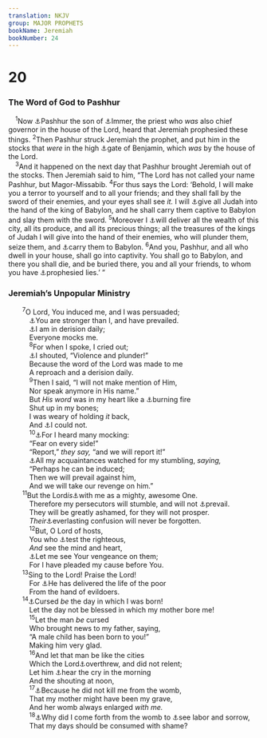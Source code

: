 ```yaml
---
translation: NKJV
group: MAJOR PROPHETS
bookName: Jeremiah 
bookNumber: 24
---
```


<div class="title"><h1>20</h1><h3>The Word of God to Pashhur</h3></div>
<span class="verse gie_20_1"> <sup>1</sup>Now <a data-toggle="tooltip" data-placement="bottom" title="Ezra 2:37, 38">⚓</a>Pashhur the son of <a data-toggle="tooltip" data-placement="bottom" title="1 Chr. 24:14">⚓</a>Immer, the priest who <i>was</i> also chief governor in the house of the Lord, heard that Jeremiah prophesied these things. </span>
<span class="verse gie_20_2"><sup>2</sup>Then Pashhur struck Jeremiah the prophet, and put him in the stocks that <i>were</i> in the high <a data-toggle="tooltip" data-placement="bottom" title="Jer. 37:13; Zech. 14:10">⚓</a>gate of Benjamin, which <i>was</i> by the house of the Lord.<br/></span>
<span class="verse gie_20_3"> <sup>3</sup>And it happened on the next day that Pashhur brought Jeremiah out of the stocks. Then Jeremiah said to him, “The Lord has not called your name Pashhur, but Magor-Missabib. </span>
<span class="verse gie_20_4"><sup>4</sup>For thus says the Lord: ‘Behold, I will make you a terror to yourself and to all your friends; and they shall fall by the sword of their enemies, and your eyes shall see <i>it.</i> I will <a data-toggle="tooltip" data-placement="bottom" title="Jer. 21:4–10">⚓</a>give all Judah into the hand of the king of Babylon, and he shall carry them captive to Babylon and slay them with the sword. </span>
<span class="verse gie_20_5"><sup>5</sup>Moreover I <a data-toggle="tooltip" data-placement="bottom" title="2 Kin. 20:17; 2 Chr. 36:10; Jer. 3:24; 27:21, 22">⚓</a>will deliver all the wealth of this city, all its produce, and all its precious things; all the treasures of the kings of Judah I will give into the hand of their enemies, who will plunder them, seize them, and <a data-toggle="tooltip" data-placement="bottom" title="Is. 39:6">⚓</a>carry them to Babylon. </span>
<span class="verse gie_20_6"><sup>6</sup>And you, Pashhur, and all who dwell in your house, shall go into captivity. You shall go to Babylon, and there you shall die, and be buried there, you and all your friends, to whom you have <a data-toggle="tooltip" data-placement="bottom" title="Jer. 14:13–15; Lam. 2:14">⚓</a>prophesied lies.’ ”<br/></span>
<div class="title"><h3>Jeremiah’s Unpopular Ministry</h3></div>
<span class="verse gie_20_7">  <sup>7</sup>O Lord, You induced me, and I was persuaded;<br/>   <a data-toggle="tooltip" data-placement="bottom" title="Jer. 1:6, 7">⚓</a>You are stronger than I, and have prevailed.<br/>   <a data-toggle="tooltip" data-placement="bottom" title="Job 12:4; Lam. 3:14">⚓</a>I am in derision daily;<br/>   Everyone mocks me.<br/></span>
<span class="verse gie_20_8">   <sup>8</sup>For when I spoke, I cried out;<br/>   <a data-toggle="tooltip" data-placement="bottom" title="Jer. 6:7">⚓</a>I shouted, “Violence and plunder!”<br/>   Because the word of the Lord was made to me<br/>   A reproach and a derision daily.<br/></span>
<span class="verse gie_20_9">   <sup>9</sup>Then I said, “I will not make mention of Him,<br/>   Nor speak anymore in His name.”<br/>   But <i>His</i> <i>word</i> was in my heart like a <a data-toggle="tooltip" data-placement="bottom" title="Job 32:18–20; Ps. 39:3; Jer. 4:19; 23:9; (Ezek. 3:14); Acts 4:20">⚓</a>burning fire<br/>   Shut up in my bones;<br/>   I was weary of holding <i>it</i> back,<br/>   And <a data-toggle="tooltip" data-placement="bottom" title="Job 32:18; Jer. 6:11; Acts 18:5">⚓</a>I could not.<br/></span>
<span class="verse gie_20_10">   <sup>10</sup><a data-toggle="tooltip" data-placement="bottom" title="Ps. 31:13">⚓</a>For I heard many mocking:<br/>   “Fear on every side!”<br/>   “Report,” <i>they</i> <i>say,</i> “and we will report it!”<br/>   <a data-toggle="tooltip" data-placement="bottom" title="Job 19:19; Ps. 41:9; 55:13, 14; Luke 11:53, 54">⚓</a>All my acquaintances watched for my stumbling, <i>saying,</i><br/>   “Perhaps he can be induced;<br/>   Then we will prevail against him,<br/>   And we will take our revenge on him.”<br/></span>
<span class="verse gie_20_11">  <sup>11</sup>But the Lord<i>is</i><a data-toggle="tooltip" data-placement="bottom" title="Jer. 1:18, 19">⚓</a>with me as a mighty, awesome One.<br/>   Therefore my persecutors will stumble, and will not <a data-toggle="tooltip" data-placement="bottom" title="Jer. 15:20; 17:18">⚓</a>prevail.<br/>   They will be greatly ashamed, for they will not prosper.<br/>   <i>Their</i><a data-toggle="tooltip" data-placement="bottom" title="Jer. 23:40">⚓</a>everlasting confusion will never be forgotten.<br/></span>
<span class="verse gie_20_12">   <sup>12</sup>But, O Lord of hosts,<br/>   You who <a data-toggle="tooltip" data-placement="bottom" title="Ps. 7:9; 11:5; 17:3; 139:23; (Jer. 11:20; 17:10)">⚓</a>test the righteous,<br/>   <i>And</i> see the mind and heart,<br/>   <a data-toggle="tooltip" data-placement="bottom" title="Ps. 54:7; 59:10; Jer. 15:15">⚓</a>Let me see Your vengeance on them;<br/>   For I have pleaded my cause before You.<br/></span>
<span class="verse gie_20_13">  <sup>13</sup>Sing to the Lord! Praise the Lord!<br/>   For <a data-toggle="tooltip" data-placement="bottom" title="Ps. 35:9, 10; 109:30, 31">⚓</a>He has delivered the life of the poor<br/>   From the hand of evildoers.<br/></span>
<span class="verse gie_20_14">  <sup>14</sup><a data-toggle="tooltip" data-placement="bottom" title="Job 3:3; Jer. 15:10">⚓</a>Cursed <i>be</i> the day in which I was born!<br/>   Let the day not be blessed in which my mother bore me!<br/></span>
<span class="verse gie_20_15">   <sup>15</sup>Let the man <i>be</i> cursed<br/>   Who brought news to my father, saying,<br/>   “A male child has been born to you!”<br/>   Making him very glad.<br/></span>
<span class="verse gie_20_16">   <sup>16</sup>And let that man be like the cities<br/>   Which the Lord<a data-toggle="tooltip" data-placement="bottom" title="Gen. 19:25">⚓</a>overthrew, and did not relent;<br/>   Let him <a data-toggle="tooltip" data-placement="bottom" title="Jer. 18:22">⚓</a>hear the cry in the morning<br/>   And the shouting at noon,<br/></span>
<span class="verse gie_20_17">   <sup>17</sup><a data-toggle="tooltip" data-placement="bottom" title="Job 3:10, 11">⚓</a>Because he did not kill me from the womb,<br/>   That my mother might have been my grave,<br/>   And her womb always enlarged <i>with</i> <i>me.</i><br/></span>
<span class="verse gie_20_18">   <sup>18</sup><a data-toggle="tooltip" data-placement="bottom" title="Job 3:20; Jer. 15:10">⚓</a>Why did I come forth from the womb to <a data-toggle="tooltip" data-placement="bottom" title="Lam. 3:1">⚓</a>see labor and sorrow,<br/>   That my days should be consumed with shame?<br/></span>
